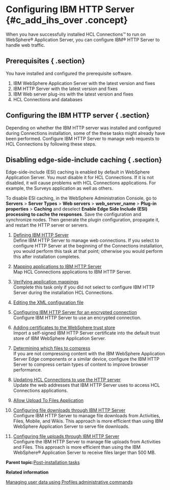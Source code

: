 # Configuring IBM HTTP Server {#c_add_ihs_over .concept}

When you have successfully installed HCL Connections™ to run on WebSphere® Application Server, you can configure IBM® HTTP Server to handle web traffic.

## Prerequisites { .section}

You have installed and configured the prerequisite software.

1.  IBM WebSphere Application Server with the latest version and fixes
2.  IBM HTTP Server with the latest version and fixes
3.  IBM Web server plug-ins with the latest version and fixes
4.  HCL Connections and databases

## Configuring the IBM HTTP server { .section}

Depending on whether the IBM HTTP server was installed and configured during Connections installation, some of the these tasks might already have been performed. Configure IBM HTTP Server to manage web requests to HCL Connections by following these steps.

## Disabling edge-side-include caching { .section}

Edge-side-include \(ESI\) caching is enabled by default in WebSphere Application Server. You must disable it for HCL Connections. If it is not disabled, it will cause problems with HCL Connections applications. For example, the Surveys application as well as others.

To disable ESI caching, in the WebSphere Administration Console, go to **Servers** \> **Server Types** \> **Web servers** \> **web\_server\_name** \> **Plug-in properties** \> **Caching** and deselect **Enable Edge Side Include \(ESI\) processing to cache the responses**. Save the configuration and synchronize nodes. Then generate the plugin configuration, propagate it, and restart the HTTP server or servers.

1.  [Defining IBM HTTP Server](../install/t_create_webserver1_node.md)  
Define IBM HTTP Server to manage web connections. If you select to configure HTTP Server at the beginning of the Connections installation, you would perform this task at that point; otherwise you would perform this after installation completes.
2.  [Mapping applications to IBM HTTP Server](../install/t_map_apps2ihs.md)  
Map HCL Connections applications to IBM HTTP Server.
3.  [Verifying application mappings](../install/t_verify_application_mappings.md)  
Complete this task only if you did not select to configure IBM HTTP Server during the installation HCL Connections.
4.  [Editing the XML configuration file](../install/t_editing_xml_config_file.md)  

5.  [Configuring IBM HTTP Server for an encrypted connection](../install/t_configure_ihs.md)  
Configure IBM HTTP Server to use an encrypted connection.
6.  [Adding certificates to the WebSphere trust store](../install/t_exchange_keys_network.md)  
Import a self-signed IBM HTTP Server certificate into the default trust store of IBM WebSphere Application Server.
7.  [Determining which files to compress](../install/t_ihs_config_not_compressing_files.md)  
If you are not compressing content with the IBM WebSphere Application Server Edge components or a similar device, configure the IBM HTTP Server to compress certain types of content to improve browser performance. 
8.  [Updating HCL Connections to use the HTTP server](../install/t_update_web_addresses_in_IHS.md)  
Update the web addresses that IBM HTTP Server uses to access HCL Connections applications.
9.  [Allow Upload To Files Application](../install/t_allow_uploads_to_files.md)  

10. [Configuring file downloads through IBM HTTP Server](../install/t_install_post_files_downloads.md)  
Configure IBM HTTP Server to manage file downloads from Activities, Files, Mobile, and Wikis. This approach is more efficient than using IBM WebSphere Application Server to serve file downloads.
11. [Configuring file uploads through IBM HTTP Server](../install/t_install_post_files_uploads.md)  
Configure the IBM HTTP Server to manage file uploads from Activities and Files. This approach is more efficient than using the IBM WebSphere® Application Server to receive files larger than 500 MB.

**Parent topic:**[Post-installation tasks](../install/r_post-installation_tasks.md)

**Related information**  


[Managing user data using Profiles administrative commands](../admin/t_admin_profiles_manage_users.md)

